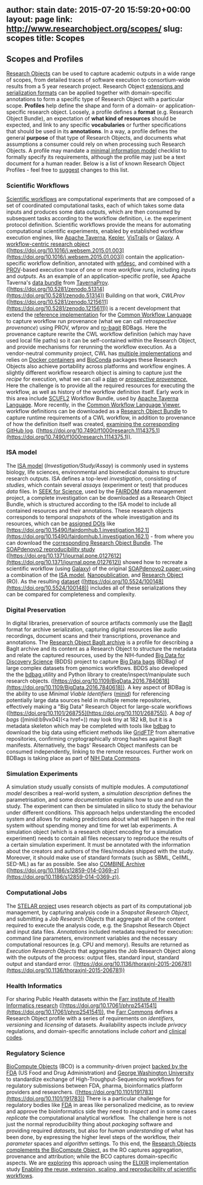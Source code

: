 author: stain
date: 2015-07-20 15:59:20+00:00
layout: page
link: http://www.researchobject.org/scopes/
slug: scopes
title: Scopes
---












## Scopes and Profiles





[Research Objects](/overview/) can be used to capture academic outputs in a wide range of scopes, from detailed traces of software execution to consortium-wide results from a 5 year research project.
Research Object [extensions and serialization formats](/specifications/) can be applied together with domain-specific annotations to form a specific type of Research Object with a particular scope.
**Profiles** help define the shape and form of a domain- or application-specific research object. Loosely, a profile defines a **format** (e.g. Research Object Bundle), an expectation of **what kind of resources** should be expected, and link to any specific **vocabularies** or further specifications that should be used in its **annotations**. In a way, a profile defines the general **purpose** of that type of Research Objects, and documents what assumptions a consumer could rely on when processing such Research Objects.
A profile may mandate a [minimal information model](/initiative/mim/) checklist to formally specify its requirements, although the profile may just be a text document for a human reader.
Below is a list of known Research Object Profiles - feel free to [suggest](https://github.com/ResearchObject/researchobject.org/issues) changes to this list.














### Scientific Workflows


[Scientific workflows](https://en.wikipedia.org/wiki/Scientific_workflow_system) are computational experiments that are composed of a set of coordinated computational tasks, each of which takes some data inputs and produces some data outputs, which are then consumed by subsequent tasks according to the workflow definition, i.e. the experiment protocol definition. Scientific workflows provide the means for automating computational scientific experiments, enabled by established workflow execution engines, like [Apache Taverna](https://taverna.incubator.apache.org/), [Kepler](https://kepler-project.org/), [VisTrails](http://www.vistrails.org/) or [Galaxy](https://galaxyproject.org/).
A [workflow-centric research object](http://doi.org/10.1016/j.websem.2015.01.003) ([https://doi.org/10.1016/j.websem.2015.01.003](https://doi.org/10.1016/j.websem.2015.01.003)) contain the application-specific workflow definition, annotated with [wfdesc](http://purl.org/wf4ever/wfdesc), and combined with a [PROV](http://www.w3.org/TR/prov-o/)-based execution trace of one or more _workflow runs_, including _inputs_ and _outputs_. As an example of an application-specific profile, see Apache Taverna's [data bundle](https://github.com/apache/incubator-taverna-engine/tree/master/taverna-prov#structure-of-exported-provenance) from [TavernaProv](https://github.com/stain/2016-provweek-tavernaprov). ([https://doi.org/10.5281/zenodo.51314](https://doi.org/10.5281/zenodo.51314))
Building on that work, _CWLProv_ ([https://doi.org/10.5281/zenodo.1215611](https://doi.org/10.5281/zenodo.1215611)) is a recent development that extend the [reference implementation](https://github.com/common-workflow-language/cwltool) for the [Common Workflow Language](http://www.commonwl.org/) to capture workflow run provenance (what we can call _retrospective provenance_) using PROV, wfprov and [ro-bagit](https://w3id.org/ro/bagit) BDBags. Here the provenance capture rewrite the CWL workflow definition (which may have used local file paths) so it can be self-contained within the Research Object, and provide mechanisms for rerunning the workflow execution. As a vendor-neutral community project, CWL has [multiple implementations](https://www.commonwl.org/#Implementations) and relies on [Docker containers](https://www.docker.com/) and [BioConda](https://bioconda.github.io/) packages these Research Objects also achieve portability across platforms and workflow engines.
A slightly different workflow research object is aiming to capture just the _recipe_ for execution, what we can call a [plan](http://purl.org/net/p-plan) or [_prospective provenance._](http://workshops.inf.ed.ac.uk/tapp2015/TAPP15_III_3.pdf) Here the challenge is to provide all the required resources for executing the workflow, as well as history of the workflow definition itself. Early work in this area include [SCUFL2](https://www.escholar.manchester.ac.uk/item/?pid=uk-ac-man-scw:222016) Workflow Bundle, used by [Apache Taverna Language](https://taverna.incubator.apache.org/download/language/). More recently, in the [Common Workflow Language Viewer](https://view.commonwl.org), workflow definitions can be downloaded as a [Research Object Bundle](https://w3id.org/bundle) to capture runtime requirements of a CWL workflow, in addition to provenance of how the definition itself was created, [examining the corresponding GitHub log](https://doi.org/10.5281/zenodo.823295). ([https://doi.org/10.7490/f1000research.1114375.1](https://doi.org/10.7490/f1000research.1114375.1)).



### ISA model


The [ISA model](/initiative/isa/) (_Investigation/Study/Assay_) is commonly used in systems biology, life sciences, environmental and biomedical domains to structure research outputs. ISA defines a top-level _investigation_, consisting of _studies_, which contain several _assays_ (experiment or test) that produces _data_ files. In [SEEK for Science](http://seek4science.org/), used by the [FAIRDOM](http://fair-dom.org/) data management project, a complete investigation can be downloaded as a Research Object Bundle, which is structured according to the ISA model to include all contained resources and their annotations. These research objects corresponds to temporal _snapshots_ of the whole investigation and its resources, which can be [assigned DOIs](http://docs.seek4science.org/help/user-guide/investigation-snapshots.html#assigning-a-doi) like [https://doi.org/10.15490/fairdomhub.1.investigation.162.1](https://doi.org/10.15490/fairdomhub.1.investigation.162.1) - from where you can download the [corresponding Research Object Bundle](https://fairdomhub.org/investigations/162/snapshots/1/download).
The [SOAPdenovo2 reproducibility study](http://isa-tools.github.io/soapdenovo2/) ([https://doi.org/10.1371/journal.pone.0127612](https://doi.org/10.1371/journal.pone.0127612)) showed how to recreate a scientific workflow (using [Galaxy](https://galaxyproject.org/)) of the original [SOAPdenovo2 paper ](https://doi.org/10.1186/2047-217X-1-18)using a combination of the [ISA model](http://isacommons.org/), [Nanopublication](http://nanopub.org/), and [Research Object](http://www.researchobject.org/) (RO). As the resulting [dataset](https://doi.org/10.5524/100148) ([https://doi.org/10.5524/100148](https://doi.org/10.5524/100148)) includes all of these serializations they can be compared for completeness and complexity.


### Digital Preservation


In digital libraries, preservation of source artifacts commonly use the [BagIt](https://en.wikipedia.org/wiki/BagIt) format for archive serialization, capturing digital resources like audio recordings, document scans and their transcriptions, provenance and annotations. The [Research Object BagIt archive](https://w3id.org/ro/bagit) is a profile for describing a BagIt archive and its content as a Research Object to structure the metadata and relate the captured resources, used by the NIH-funded [Big Data for Discovery Science](http://bd2k.ini.usc.edu/) (BDDS) project to capture [Big Data bags](https://static.aminer.org/pdf/fa/bigdata2016/BigD418.pdf) (BDBag) of large complex datasets from genomics workflows. BDDS also developed the the [bdbag ](http://bd2k.ini.usc.edu/tools/bdbag/)utility and Python library to create/inspect/manipulate such research objects. ([https://doi.org/10.1109/BigData.2016.7840618](https://doi.org/10.1109/BigData.2016.7840618)).
A key aspect of BDBag is the ability to use _Minimal Viable Identifiers_ ([minid](http://minid.bd2k.org/)) for referencing potentially large data sources held in multiple remote repositories, effectively making a "Big Data" Research Object for large-scale workflows ([https://doi.org/10.1101/268755](https://doi.org/10.1101/268755)).   A _bag of bags_ ([minid:b9vx04](<a href=)) may look tiny at 182 kB, but it is a metadata skeleton which may be completed with tools like [bdbag](http://bd2k.ini.usc.edu/tools/bdbag/) to download the big data using efficient methods like [GridFTP](http://toolkit.globus.org/toolkit/docs/latest-stable/gridftp/) from alternative repositories, confirming cryptographically strong hashes against BagIt manifests. Alternatively, the bags' Research Object manifests can be consumed independently, linking to the remote resources. Further work on BDBags is taking place as part of [NIH Data Commons](http://www.researchobject.org/2017-12-commonspilot/).








### Simulation Experiments


A simulation study usually consists of multiple modules. A _computational model_ describes a real-world system, a _simulation description_ defines the parametrisation, and some _documentation_ explains how to use and run the study. The experiment can then be simulated in silico to study the behaviour under different conditions. This approach helps understanding the encoded system and allows for making predictions about what will happen in the real system without spending money and time for wet lab experiments.
A simulation object (which is a research object encoding for a simulation experiment) needs to contain all files necessary to reproduce the results of a certain simulation experiment. It must be annotated with the information about the creators and authors of the files/modules shipped with the study. Moreover, it should make use of standard formats (such as SBML, CellML, SED-ML) as far as possible. See also [COMBINE Archive](/initiative/combine-archive/) ([https://doi.org/10.1186/s12859-014-0369-z](https://doi.org/10.1186/s12859-014-0369-z)).


### Computational Jobs


The [STELAR project](/initiative/stelar/) uses research objects as part of its computational job management, by capturing analysis code in a _Snapshot Research Object_, and submitting a _Job Research Objects_ that aggregate all of the content required to execute the analysis code, e.g. the Snapshot Research Object and input data files. _Annotations_ included metadata required for execution: command line parameters, environment variables and the necessary computational resources (e.g. CPU and memory). Results are returned as _Execution Research Objects_ that aggregates the Job Research Object along with the outputs of the process: output files, standard input, standard output and standard error. ([https://doi.org/10.1136/thoraxjnl-2015-206781](https://doi.org/10.1136/thoraxjnl-2015-206781))


### Health Informatics


For sharing Public Health datasets within the [Farr institute of Health Informatics research](http://www.farrinstitute.org/) ([https://doi.org/10.17061/phrp2541541](https://doi.org/10.17061/phrp2541541)), the [Farr Commons](http://farrcommons.github.io/) defines a Research Object profile with a series of requirements on _identifiers_, _versioning_ and _licensing_ of datasets. Availability aspects include _privacy_ regulations, and domain-specific annotations include _cohort_ and [clinical codes](/initiative/clinicalcodes/).


### Regulatory Science


[BioCompute Objects](https://doi.org/10.17605/osf.io/h59uh) (BCO) is a community-driven project [backed by the FDA](https://www.fda.gov/ScienceResearch/SpecialTopics/RegulatoryScience/ucm491893.htm) (US Food and Drug Administration) and [George Washington University](https://hive.biochemistry.gwu.edu/home) to standardize exchange of High-Troughput-Sequencing workflows for regulatory submissions between FDA, pharma, bioinformatics platform providers and researchers. ([https://doi.org/10.1101/191783](https://doi.org/10.1101/191783))
There is a particular challenge for regulatory bodies like [FDA](https://www.fda.gov/) in areas like personalized medicine, as to review and approve the bioinformatics side they need to _inspect_ and in some cases _replicate_ the computational analytical workflow.  The challenge here is not just the normal reproducibility thing about _packaging_ software and providing required _datasets_, but also for _human understanding_ of what has been done, by expressing the higher level steps of the workflow, their _parameter_ spaces and _algorithm_ settings.​ To this end, the [Research Objects complements the BioCompute Object,](http://www.researchobject.org/2017-11-27-biocompute-objects/) as the RO captures aggregation, provenance and attribution; while the BCO captures domain-specific aspects. We are [exploring](http://slides.com/soilandreyes/2018-03-23-bco-cwl-ro#/) this approach using the [ELIXIR](https://www.elixir-europe.org/) implementation study [Enabling the reuse, extension, scaling, and reproducibility of scientific workflows](https://www.elixir-europe.org/about-us/implementation-studies/cwl-2018).







